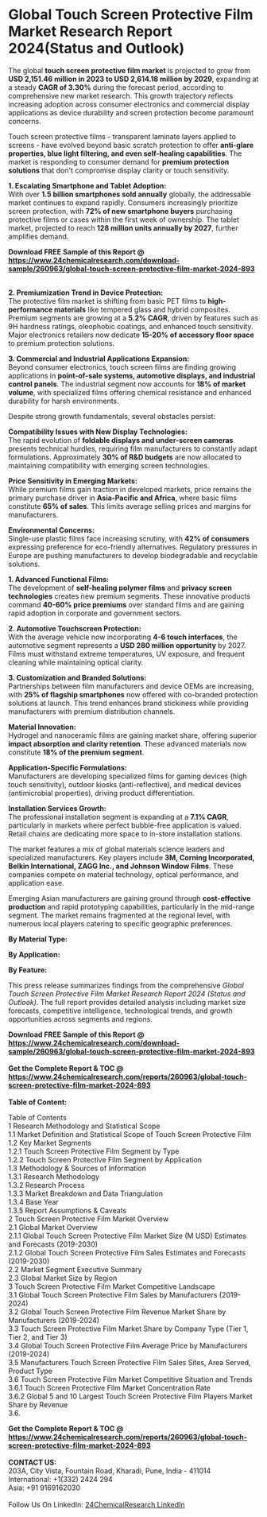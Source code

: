 <h1>Global Touch Screen Protective Film Market Research Report 2024(Status and Outlook)</h1><p>The global <strong>touch screen protective film market</strong> is projected to grow from <strong>USD 2,151.46 million in 2023 to USD 2,614.18 million by 2029</strong>, expanding at a steady <strong>CAGR of 3.30%</strong> during the forecast period, according to comprehensive new market research. This growth trajectory reflects increasing adoption across consumer electronics and commercial display applications as device durability and screen protection become paramount concerns.</p><p>Touch screen protective films - transparent laminate layers applied to screens - have evolved beyond basic scratch protection to offer <strong>anti-glare properties, blue light filtering, and even self-healing capabilities</strong>. The market is responding to consumer demand for <strong>premium protection solutions</strong> that don't compromise display clarity or touch sensitivity.</p><p><strong>1. Escalating Smartphone and Tablet Adoption:</strong><br>
With over <strong>1.5 billion smartphones sold annually</strong> globally, the addressable market continues to expand rapidly. Consumers increasingly prioritize screen protection, with <strong>72% of new smartphone buyers</strong> purchasing protective films or cases within the first week of ownership. The tablet market, projected to reach <strong>128 million units annually by 2027</strong>, further amplifies demand.</p><div><b>Download FREE Sample of this Report @ 
            <a href="https://www.24chemicalresearch.com/download-sample/260963/global-touch-screen-protective-film-market-2024-893">
            https://www.24chemicalresearch.com/download-sample/260963/global-touch-screen-protective-film-market-2024-893</a></b></div><br><p><strong>2. Premiumization Trend in Device Protection:</strong><br>
The protective film market is shifting from basic PET films to <strong>high-performance materials</strong> like tempered glass and hybrid composites. Premium segments are growing at a <strong>5.2% CAGR</strong>, driven by features such as 9H hardness ratings, oleophobic coatings, and enhanced touch sensitivity. Major electronics retailers now dedicate <strong>15-20% of accessory floor space</strong> to premium protection solutions.</p><p><strong>3. Commercial and Industrial Applications Expansion:</strong><br>
Beyond consumer electronics, touch screen films are finding growing applications in <strong>point-of-sale systems, automotive displays, and industrial control panels</strong>. The industrial segment now accounts for <strong>18% of market volume</strong>, with specialized films offering chemical resistance and enhanced durability for harsh environments.</p><p>Despite strong growth fundamentals, several obstacles persist:</p><p><strong>Compatibility Issues with New Display Technologies:</strong><br>
    The rapid evolution of <strong>foldable displays and under-screen cameras</strong> presents technical hurdles, requiring film manufacturers to constantly adapt formulations. Approximately <strong>30% of R&amp;D budgets</strong> are now allocated to maintaining compatibility with emerging screen technologies.</p><p><strong>Price Sensitivity in Emerging Markets:</strong><br>
    While premium films gain traction in developed markets, price remains the primary purchase driver in <strong>Asia-Pacific and Africa</strong>, where basic films constitute <strong>65% of sales</strong>. This limits average selling prices and margins for manufacturers.</p><p><strong>Environmental Concerns:</strong><br>
    Single-use plastic films face increasing scrutiny, with <strong>42% of consumers</strong> expressing preference for eco-friendly alternatives. Regulatory pressures in Europe are pushing manufacturers to develop biodegradable and recyclable solutions.</p><p><strong>1. Advanced Functional Films:</strong><br>
The development of <strong>self-healing polymer films</strong> and <strong>privacy screen technologies</strong> creates new premium segments. These innovative products command <strong>40-60% price premiums</strong> over standard films and are gaining rapid adoption in corporate and government sectors.</p><p><strong>2. Automotive Touchscreen Protection:</strong><br>
With the average vehicle now incorporating <strong>4-6 touch interfaces</strong>, the automotive segment represents a <strong>USD 280 million opportunity</strong> by 2027. Films must withstand extreme temperatures, UV exposure, and frequent cleaning while maintaining optical clarity.</p><p><strong>3. Customization and Branded Solutions:</strong><br>
Partnerships between film manufacturers and device OEMs are increasing, with <strong>25% of flagship smartphones</strong> now offered with co-branded protection solutions at launch. This trend enhances brand stickiness while providing manufacturers with premium distribution channels.</p><p><strong>Material Innovation:</strong><br>
    Hydrogel and nanoceramic films are gaining market share, offering superior <strong>impact absorption and clarity retention</strong>. These advanced materials now constitute <strong>18% of the premium segment</strong>.</p><p><strong>Application-Specific Formulations:</strong><br>
    Manufacturers are developing specialized films for gaming devices (high touch sensitivity), outdoor kiosks (anti-reflective), and medical devices (antimicrobial properties), driving product differentiation.</p><p><strong>Installation Services Growth:</strong><br>
    The professional installation segment is expanding at a <strong>7.1% CAGR</strong>, particularly in markets where perfect bubble-free application is valued. Retail chains are dedicating more space to in-store installation stations.</p><p>The market features a mix of global materials science leaders and specialized manufacturers. Key players include <strong>3M, Corning Incorporated, Belkin International, ZAGG Inc., and Johnson Window Films</strong>. These companies compete on material technology, optical performance, and application ease.</p><p>Emerging Asian manufacturers are gaining ground through <strong>cost-effective production</strong> and rapid prototyping capabilities, particularly in the mid-range segment. The market remains fragmented at the regional level, with numerous local players catering to specific geographic preferences.</p><p><strong>By Material Type:</strong></p><p><strong>By Application:</strong></p><p><strong>By Feature:</strong></p><p>This press release summarizes findings from the comprehensive <em>Global Touch Screen Protective Film Market Research Report 2024 (Status and Outlook)</em>. The full report provides detailed analysis including market size forecasts, competitive intelligence, technological trends, and growth opportunities across segments and regions.</p><div><b>Download FREE Sample of this Report @ 
            <a href="https://www.24chemicalresearch.com/download-sample/260963/global-touch-screen-protective-film-market-2024-893">
            https://www.24chemicalresearch.com/download-sample/260963/global-touch-screen-protective-film-market-2024-893</a></b></div><br><div><b>Get the Complete Report & TOC @ 
            <a href="https://www.24chemicalresearch.com/reports/260963/global-touch-screen-protective-film-market-2024-893">
            https://www.24chemicalresearch.com/reports/260963/global-touch-screen-protective-film-market-2024-893</a></b></div><br>
            <b>Table of Content:</b><p>Table of Contents<br />
1 Research Methodology and Statistical Scope<br />
1.1 Market Definition and Statistical Scope of Touch Screen Protective Film<br />
1.2 Key Market Segments<br />
1.2.1 Touch Screen Protective Film Segment by Type<br />
1.2.2 Touch Screen Protective Film Segment by Application<br />
1.3 Methodology & Sources of Information<br />
1.3.1 Research Methodology<br />
1.3.2 Research Process<br />
1.3.3 Market Breakdown and Data Triangulation<br />
1.3.4 Base Year<br />
1.3.5 Report Assumptions & Caveats<br />
2 Touch Screen Protective Film Market Overview<br />
2.1 Global Market Overview<br />
2.1.1 Global Touch Screen Protective Film Market Size (M USD) Estimates and Forecasts (2019-2030)<br />
2.1.2 Global Touch Screen Protective Film Sales Estimates and Forecasts (2019-2030)<br />
2.2 Market Segment Executive Summary<br />
2.3 Global Market Size by Region<br />
3 Touch Screen Protective Film Market Competitive Landscape<br />
3.1 Global Touch Screen Protective Film Sales by Manufacturers (2019-2024)<br />
3.2 Global Touch Screen Protective Film Revenue Market Share by Manufacturers (2019-2024)<br />
3.3 Touch Screen Protective Film Market Share by Company Type (Tier 1, Tier 2, and Tier 3)<br />
3.4 Global Touch Screen Protective Film Average Price by Manufacturers (2019-2024)<br />
3.5 Manufacturers Touch Screen Protective Film Sales Sites, Area Served, Product Type<br />
3.6 Touch Screen Protective Film Market Competitive Situation and Trends<br />
3.6.1 Touch Screen Protective Film Market Concentration Rate<br />
3.6.2 Global 5 and 10 Largest Touch Screen Protective Film Players Market Share by Revenue<br />
3.6.</p><div><b>Get the Complete Report & TOC @ 
            <a href="https://www.24chemicalresearch.com/reports/260963/global-touch-screen-protective-film-market-2024-893">
            https://www.24chemicalresearch.com/reports/260963/global-touch-screen-protective-film-market-2024-893</a></b></div><br><b>CONTACT US:</b><br>
            203A, City Vista, Fountain Road, Kharadi, Pune, India - 411014<br>
            International: +1(332) 2424 294<br>
            Asia: +91 9169162030 <br><br>
            Follow Us On LinkedIn: <a href="https://www.linkedin.com/company/24chemicalresearch/">24ChemicalResearch LinkedIn</a>